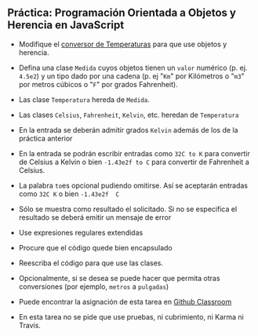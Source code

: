 ## Práctica: Programación Orientada a Objetos y Herencia en JavaScript

* Modifique el [conversor de Temperaturas](http://crguezl.github.io/pl-html/node9.html) para que use objetos y herencia.

* Defina una clase `Medida` cuyos objetos tienen un `valor` numérico (p.  ej. `4.5e2`) y un tipo dado por una cadena (p. ej "`Km`" por Kilómetros o "`m3`" por metros cúbicos o "`F`" por grados Fahrenheit).

* Las clase `Temperatura` hereda de `Medida`.
* Las clases `Celsius`, `Fahrenheit`, `Kelvin`, etc. heredan de `Temperatura`
* En la entrada se deberán admitir grados `Kelvin` además de los de la práctica anterior
* En la entrada se podrán escribir entradas como `32C to K` para convertir de Celsius a Kelvin o bien `-1.43e2f to C` para convertir de Fahrenheit a Celsius.
* La palabra `to`es opcional pudiendo omitirse. Así se aceptarán entradas como 
`32C K` o bien `-1.43e2f  C`
* Sólo se muestra como resultado el solicitado. Si no se especifica el resultado se deberá emitir un mensaje de error
* Use expresiones regulares extendidas
* Procure que el código quede bien encapsulado
* Reescriba el código para que use las clases.
* Opcionalmente, si se desea se puede hacer que permita otras conversiones (por ejemplo, `metros` a `pulgadas`)
* Puede encontrar la asignación de esta tarea en [Github Classroom](https://classroom.github.com/group-assignment-invitations/56f6b297702591e8713c6fae890b84bc)
* En esta tarea no se pide que use pruebas, ni cubrimiento, ni  Karma ni Travis.

